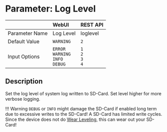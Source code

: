 # Parameter: Log Level

|                   | WebUI               | REST API
|:---               |:---                 |:----
| Parameter Name    | Log Level           | loglevel
| Default Value     | `WARNING`           | `2`
| Input Options     | `ERROR`<br>`WARNING`<br>`INFO`<br>`DEBUG` | `1`<br>`2`<br>`3`<br>`4`


## Description

Set the log level of system log written to SD-Card. Set level higher for more verbose logging.


!!! Warning
    `DEBUG` or `INFO` might damage the SD-Card if enabled long term due to excessive writes 
    to the SD-Card! A SD-Card has limited write cycles. Since the device does not do 
    [Wear Leveling](https://en.wikipedia.org/wiki/Wear_leveling), this can wear out your SD-Card!
